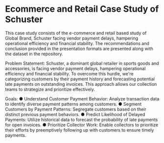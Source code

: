 # Ecommerce and Retail Case Study of Schuster 

This case study consists of the e-commerce and retail based study of Global Brand, Schuster facing vendor payment delays, hampering operational efficiency and financial stability. The recommendations and conclusion provided in the presentation formats are presented along with the dataset in the repository. 

Problem Statement:
Schuster, a dominant global retailer in sports goods and accessories, is facing vendor payment delays, hampering operational efficiency and financial stability. To overcome this hurdle, we're categorizing customers by their payment history and forecasting potential late payments on outstanding invoices. This approach allows our collection teams to strategize and prioritize effectively.

Goals: 
● Understand Customer Payment Behavior: Analyze transaction data to identify diverse payment patterns among customers.
● Segment Customers by Payment Patterns: Segregate customers based on their distinct previous payment behaviors.
● Predict Likelihood of Delayed Payments: Utilize historical data to forecast the probability of late payments for open invoices.
● Prioritize Collector Work: Enable collectors to prioritize their efforts by preemptively following up with customers to ensure timely payments.




